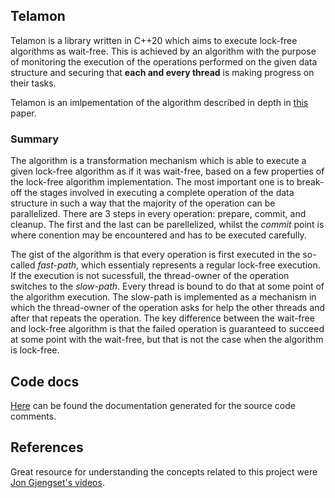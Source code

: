 ## Telamon

Telamon is a library written in C++20 which aims to execute lock-free algorithms as wait-free. This is achieved by an algorithm with the purpose of monitoring the execution of the operations performed on the given data structure and securing that **each and every thread** is making progress on their tasks.

Telamon is an imlpementation of the algorithm described in depth in [this](http://www.cs.technion.ac.il/~erez/Papers/wf-simulation-full.pdf) paper.

### Summary

The algorithm is a transformation mechanism which is able to execute a given lock-free algorithm as if it was wait-free, based on a few properties of the lock-free algorithm implementation. The most important one is to break-off the stages involved in executing a complete operation of the data structure in such a way that the majority of the operation can be parallelized. There are 3 steps in every operation: prepare, commit, and cleanup. The first and the last can be parellelized, whilst the _commit_ point is where conention may be encountered and has to be executed carefully.

The gist of the algorithm is that every operation is first executed in the so-called _fast-path_, which essentialy represents a regular lock-free execution. If the execution is not sucessfull, the thread-owner of the operation switches to the _slow-path_. Every thread is bound to do that at some point of the algorithm execution. The slow-path is implemented as a mechanism in which the thread-owner of the operation asks for help the other threads and after that repeats the operation. The key difference between the wait-free and lock-free algorithm is that the failed operation is guaranteed to succeed at some point with the wait-free, but that is not the case when the algorithm is lock-free.

## Code docs

[Here]() can be found the documentation generated for the source code comments.

## References

Great resource for understanding the concepts related to this project were [Jon Gjengset's videos](https://www.youtube.com/watch?v=Bw8-vvtA-E8).
